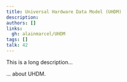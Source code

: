 ```yaml
---
title: Universal Hardware Data Model (UHDM)
description:
authors: []
links:
  gh: alainmarcel/UHDM
tags: []
talk: 42
---
```


This is a long description...
<!--more-->
... about UHDM.
